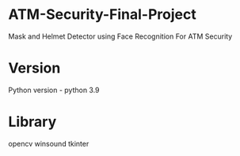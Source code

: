 # ATM-Security-Final-Project
Mask and Helmet Detector using Face Recognition For ATM Security
# Version
Python version - python 3.9
# Library
opencv
winsound
tkinter


